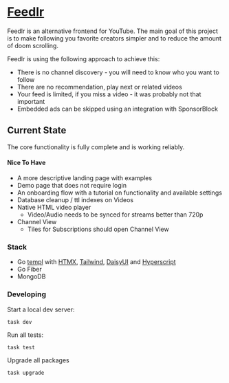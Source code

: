 # [Feedlr](https://feedlr.app)
Feedlr is an alternative frontend for YouTube. The main goal of this project is to make following you favorite creators simpler and to reduce the amount of doom scrolling.  

Feedlr is using the following approach to achieve this:
- There is no channel discovery - you will need to know who you want to follow
- There are no recommendation, play next or related videos
- Your feed is limited, if you miss a video - it was probably not that important
- Embedded ads can be skipped using an integration with SponsorBlock

## Current State
The core functionality is fully complete and is working reliably.

#### Nice To Have
- A more descriptive landing page with examples
- Demo page that does not require login
- An onboarding flow with a tutorial on functionality and available settings
- Database cleanup / ttl indexes on Videos
- Native HTML video player
  - Video/Audio needs to be synced for streams better than 720p
- Channel View
  - Tiles for Subscriptions should open Channel View

### Stack
- Go [templ](https://templ.guide/) with [HTMX](https://htmx.org/), [Tailwind](https://tailwindcss.com/), [DaisyUI](https://daisyui.com/) and [Hyperscript](https://hyperscript.org/)
- Go Fiber
- MongoDB

### Developing
Start a local dev server:
```
task dev
```

Run all tests:
```
task test
```

Upgrade all packages
```
task upgrade
```